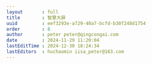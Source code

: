 ```yaml
---
layout       : full
title        : 智慧大屏
uuid         : eef3293e-a729-40a7-bcfd-b30f248d1754
order        : 8
author       : peter peter@qingcongai.com
date         : 2024-11-29 11:20:04
lastEditTime : 2024-12-30 18:24:34
lastEditors  : huchaomin iisa_peter@163.com
---
```


<script setup lang="ts">
import { defineClientComponent } from 'vitepress'
import Index from './Index.vue'

const userStore = useUserStore(piniaInstance)

if(userStore.token === ''){
  userStore.showLoginModal()
}

const compo = computed(() => {
  if(userStore.token === '') {
    return null
  } else {
    return Index
  }
})
</script>
<component :is="compo"></component>
